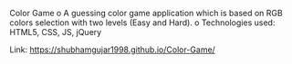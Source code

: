 Color Game 
o	A guessing color game application which is based on RGB colors selection with two levels (Easy and Hard). 
o	Technologies used: HTML5, CSS, JS, jQuery

Link: https://shubhamgujar1998.github.io/Color-Game/
